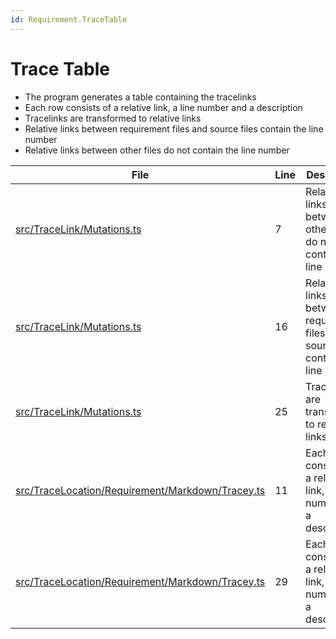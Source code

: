```yaml
---
id: Requirement.TraceTable
---
```


# Trace Table

-   The program generates a table containing the tracelinks
-   Each row consists of a relative link, a line number and a description
-   Tracelinks are transformed to relative links
-   Relative links between requirement files and source files contain the line number
-   Relative links between other files do not contain the line number

<div class="tracey">

| File                                                                                                           | Line | Description                                                                       |
| -------------------------------------------------------------------------------------------------------------- | ---- | --------------------------------------------------------------------------------- |
| [src/TraceLink/Mutations.ts](../../src/TraceLink/Mutations.ts#L7)                                              | 7    | Relative links between other files do not contain the line number                 |
| [src/TraceLink/Mutations.ts](../../src/TraceLink/Mutations.ts#L16)                                             | 16   | Relative links between requirement files and source files contain the line number |
| [src/TraceLink/Mutations.ts](../../src/TraceLink/Mutations.ts#L25)                                             | 25   | Tracelinks are transformed to relative links                                      |
| [src/TraceLocation/Requirement/Markdown/Tracey.ts](../../src/TraceLocation/Requirement/Markdown/Tracey.ts#L11) | 11   | Each row consists of a relative link, a line number and a description             |
| [src/TraceLocation/Requirement/Markdown/Tracey.ts](../../src/TraceLocation/Requirement/Markdown/Tracey.ts#L29) | 29   | Each row consists of a relative link, a line number and a description             |

</div>
